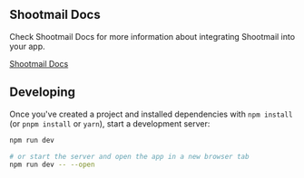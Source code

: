 ## Shootmail Docs

Check Shootmail Docs for more information about integrating Shootmail into your app.

[Shootmail Docs](https://docs.shootmail.app/v2/shootmail-for-apps/introduction)

## Developing

Once you've created a project and installed dependencies with `npm install` (or `pnpm install` or `yarn`), start a development server:

```bash
npm run dev

# or start the server and open the app in a new browser tab
npm run dev -- --open
```
